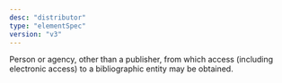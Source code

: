 ```yaml
---
desc: "distributor"
type: "elementSpec"
version: "v3"
---
```


Person or agency, other than a publisher, from which access (including electronic
access) to a bibliographic entity may be obtained.